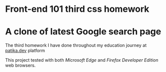 # Front-end 101 third css homework

# A clone of latest Google search page

The third homework I have done throughout my education journey at [patika.dev](https://www.patika.dev/) platform

This project tested with both _Microsoft Edge_ and _Firefox Developer Edition_ web browsers.